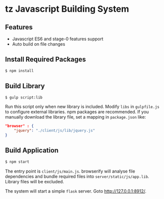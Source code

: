 # tz Javascript Building System

## Features

- Javascript ES6 and stage-0 features support
- Auto build on file changes

## Install Required Packages

```sh
$ npm install
```

## Build Library

```sh
$ gulp script:lib
```

Run this script only when new library is included. Modify `libs` in `gulpfile.js`
to configure external libraries. npm packages are recommended. If you manually download
the library file, set a mapping in `package.json` like:

```json
"browser" : {
	"jquery": "./client/js/lib/jquery.js"
}
```

## Build Application

```sh
$ npm start
```

The entry point is `client/js/main.js`. browserify will analyse file dependencies and
bundle required files into `server/static/js/app.lib`. Library files will be excluded.

The system will start a simple `flask` server. Goto http://127.0.0.1:8912/.
